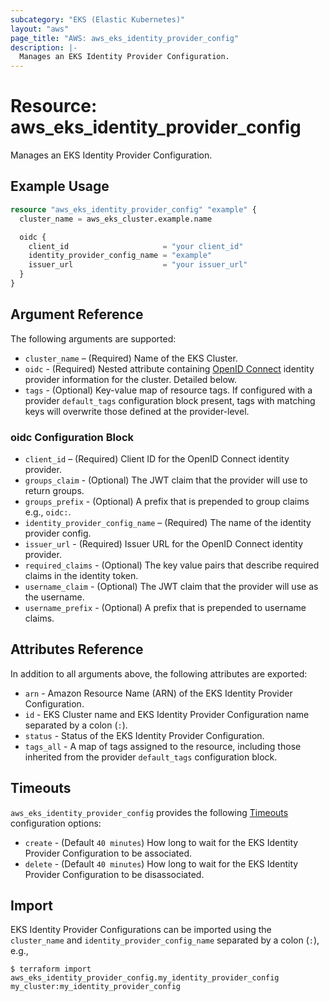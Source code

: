 ```yaml
---
subcategory: "EKS (Elastic Kubernetes)"
layout: "aws"
page_title: "AWS: aws_eks_identity_provider_config"
description: |-
  Manages an EKS Identity Provider Configuration.
---
```


# Resource: aws_eks_identity_provider_config

Manages an EKS Identity Provider Configuration.

## Example Usage

```terraform
resource "aws_eks_identity_provider_config" "example" {
  cluster_name = aws_eks_cluster.example.name

  oidc {
    client_id                     = "your client_id"
    identity_provider_config_name = "example"
    issuer_url                    = "your issuer_url"
  }
}
```

## Argument Reference

The following arguments are supported:

* `cluster_name` – (Required) Name of the EKS Cluster.
* `oidc` - (Required) Nested attribute containing [OpenID Connect](https://openid.net/connect/) identity provider information for the cluster. Detailed below.
* `tags` - (Optional) Key-value map of resource tags. If configured with a provider `default_tags` configuration block present, tags with matching keys will overwrite those defined at the provider-level.

### oidc Configuration Block

* `client_id` – (Required) Client ID for the OpenID Connect identity provider.
* `groups_claim` - (Optional) The JWT claim that the provider will use to return groups.
* `groups_prefix` - (Optional) A prefix that is prepended to group claims e.g., `oidc:`.
* `identity_provider_config_name` – (Required) The name of the identity provider config.
* `issuer_url` - (Required) Issuer URL for the OpenID Connect identity provider.
* `required_claims` - (Optional) The key value pairs that describe required claims in the identity token.
* `username_claim` - (Optional) The JWT claim that the provider will use as the username.
* `username_prefix` - (Optional) A prefix that is prepended to username claims.

## Attributes Reference

In addition to all arguments above, the following attributes are exported:

* `arn` - Amazon Resource Name (ARN) of the EKS Identity Provider Configuration.
* `id` - EKS Cluster name and EKS Identity Provider Configuration name separated by a colon (`:`).
* `status` - Status of the EKS Identity Provider Configuration.
* `tags_all` - A map of tags assigned to the resource, including those inherited from the provider `default_tags` configuration block.

## Timeouts

`aws_eks_identity_provider_config` provides the following [Timeouts](https://www.terraform.io/docs/configuration/blocks/resources/syntax.html#operation-timeouts) configuration options:

* `create` - (Default `40 minutes`) How long to wait for the EKS Identity Provider Configuration to be associated.
* `delete` - (Default `40 minutes`) How long to wait for the EKS Identity Provider Configuration to be disassociated.

## Import

EKS Identity Provider Configurations can be imported using the `cluster_name` and `identity_provider_config_name` separated by a colon (`:`), e.g.,

```
$ terraform import aws_eks_identity_provider_config.my_identity_provider_config my_cluster:my_identity_provider_config
```
